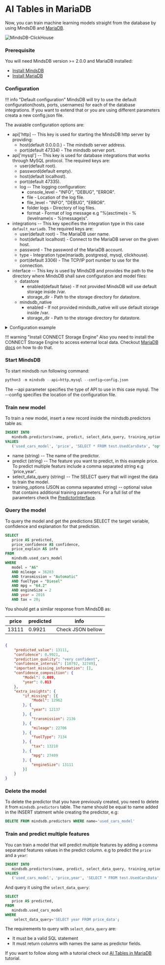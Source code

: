 # AI Tables in MariaDB

Now, you can train machine learning models straight from the database by using MindsDB and [MariaDB](https://mariadb.org/).

![MindsDB-ClickHouse](/assets/databases/mdb-maria.png)

### Prerequisite

You will need MindsDB version >= 2.0.0 and MariaDB installed:

* [Install MindsDB](/Installing/)
* [Install MariaDB](https://mariadb.com/kb/en/getting-installing-and-upgrading-mariadb/)

### Configuration

!!! info "Default configuration"
    MindsDB will try to use the default configuration(hosts, ports, usernames) for each of the database integrations. If you want to extend that or you are using different parameters creata a new config.json file. 

The avaiable configuration options are:

* api['http] -- This key is used for starting the MindsDB http server by providing:
    * host(default 0.0.0.0.) - The mindsdb server address.
    * port(default 47334) - The mindsdb server port.
* api['mysql'] -- This key is used for database integrations that works through MySQL protocol. The required keys are:
    * user(default root).
    * password(default empty).
    * host(default localhost).
    * port(default 47335).
    * log -- The logging configuration:
        * console_level - "INFO", "DEBUG", "ERROR".
        * file - Location of the log file.
        * file_level - "INFO", "DEBUG", "ERROR".
        * folder logs - Directory of log files.
        * format - Format of log message e.g "%(asctime)s - %(levelname)s - %(message)s".
* integrations -- This key specifies the integration type in this case `default_mariadb`. The required keys are:
    * user(default root) - The MariaDB user name.
    * host(default localhost) - Connect to the MariaDB server on the given host. 
    * password - The password of the MariaDB account. 
    * type - Integration type(mariadb, postgresql, mysql, clickhouse).
    * port(default 3306) - The TCP/IP port number to use for the connection. 
* interface -- This key is used by MindsDB and provides the path to the directory where MindsDB shall save configuration and model files:
    * datastore
        * enabled(default false) - If not provided MindsDB will use default storage inside /var.
        * storage_dir - Path to the storage directory for datastore.
    * mindsdb_native
        * enabled -  If not provided mindsdb_native will use default storage inside /var.
        * storage_dir - Path to the storage directory for datastore.

<details class="success">
    <summary> Configuration example</summary>  
```json
{
   "api": {
       "http": {
           "host": "0.0.0.0",
           "port": "47334"
       },
       "mysql": {
           "certificate_path": "path/to/cert", 
           "host": "127.0.0.1",
           "log": {
               "console_level": "INFO",
               "file": "mysql.log",
               "file_level": "INFO",
               "folder": "logs/",
               "format": "%(asctime)s - %(levelname)s - %(message)s"
           },
           "password": "root",
           "port": "47335",
           "user": "pass"
       }
   },
   "config_version": "1.1",
   "debug": true,
   "integrations": {
       "default_mariadb": {
           "enabled": true,
           "host": "localhost",
           "password": "password",
           "port": 3306,
           "type": "mariadb",
           "user": "root"
       }
   },
   "interface": {
       "datastore": {
           "enabled": true,
           "storage_dir": "/var/lib"
       },
       "mindsdb_native":{
           "enabled": true,
           "storage_dir": "/var/lib"
       }
   }
}
```        
</details> 

!!! warning "Install CONNECT Storage Engine"
    Also you need to install the CONNECT Storage Engine to access external local data. Checkout [MariaDB docs](https://mariadb.com/kb/en/installing-the-connect-storage-engine/) on how to do that.


### Start MindsDB
To start mindsdb run following command:

```python
python3 -m mindsdb --api=http,mysql --config=config.json
```
The --api parameter specifies the type of API to use in this case mysql. 
The --config specifies the location of the configuration file. 

### Train new model

To train a new model, insert a new record inside the mindsdb.predictors table as:

```sql
INSERT INTO
   mindsdb.predictors(name, predict, select_data_query, training_options) 
VALUES
   ('used_cars_model', 'price', 'SELECT * FROM test.UsedCarsData', "option,value");
```

* name (string) -- The name of the predictor.
* predict (string) --  The feature you want to predict, in this example price. To predict multiple featurs include a comma separated string e.g 'price,year'.
* select_data_query (string) -- The SELECT query that will ingest the data to train the model.
* training_options (JSON as comma separated string) -- optional value that contains additional training parameters. For a full list of the parameters check the [PredictorInterface](/PredictorInterface/#learn).

### Query the model

To query the model and get the predictions SELECT the target variable, confidence and explanation for that prediction.

```sql
SELECT
   price AS predicted,
   price_confidence AS confidence,
   price_explain AS info 
FROM
   mindsdb.used_cars_model 
WHERE
   model = "A6" 
   AND mileage = 36203 
   AND transmission = "Automatic" 
   AND fuelType = "Diesel" 
   AND mpg = "64.2" 
   AND engineSize = 2 
   AND year = 2016 
   AND tax = 20;
```
You should get a similar response from MindsDB as:

| price  | predicted | info   |
|----------------|------------|------|
| 13111 | 0.9921 | Check JSON bellow  |

```json

{
    "predicted_value": 13111,
    "confidence": 0.9921,
    "prediction_quality": "very confident",
    "confidence_interval": [10792, 32749],
    "important_missing_information": [],
    "confidence_composition": {
        "Model": 0.009,
        "year": 0.013
    },
    "extra_insights": {
        "if_missing": [{
            "Model": 12962
        }, {
            "year": 12137
        }, {
            "transmission": 2136
        }, {
            "mileage": 22706
        }, {
            "fuelType": 7134
        }, {
            "tax": 13210
        }, {
            "mpg": 27409
        }, {
            "engineSize": 13111
        }]
    }
}

```
### Delete the model

To delete the predictor that you have previously created, you need to delete it from `mindsdb.predictors` table. The name should be equal to name added in the INSERT statment while creating the predictor, e.g:

```sql
DELETE FROM mindsdb.predictors WHERE name='used_cars_model'
```

### Train and predict multiple features

You can train a model that will predict multiple features by adding a comma separated features values in the predict column. e.g to predict the `price` and a `year`:

```sql
INSERT INTO
   mindsdb.predictors(name, predict, select_data_query, training_options) 
VALUES
   ('used_cars_model', 'price,year', 'SELECT * FROM test.UsedCarsData', "option,value"});
```
And query it using the `select_data_query`:

```sql
SELECT
   price AS predicted,
FROM
   mindsdb.used_cars_model 
WHERE
    select_data_query='SELECT year FROM price_data';
```

The requirements to query with `select_data_query` are:

* It must be a valid SQL statement
* It must return columns with names the same as predictor fields.

If you want to follow along with a tutorial check out [AI Tables in MariaDB](mindsdb.com/blog) tutorial.